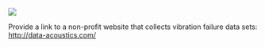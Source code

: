 ![](../docs/images/fig013.jpg)

Provide a link to a non-profit website that collects vibration failure data sets: http://data-acoustics.com/
